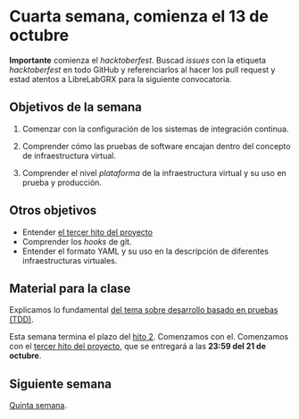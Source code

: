# Cuarta semana, comienza el 13 de octubre

**Importante** comienza el *hacktoberfest*. Buscad *issues* con la
etiqueta *hacktoberfest* en todo GitHub y referenciarlos al hacer los
pull request y estad atentos a LibreLabGRX para la siguiente convocatoria.

## Objetivos de la semana

1. Comenzar con la configuración de los sistemas de integración
   continua.

2. Comprender cómo las pruebas de software encajan dentro del concepto
   de infraestructura virtual.

2. Comprender el nivel *plataforma* de la infraestructura virtual y su uso en prueba y producción.

## Otros objetivos

* Entender [el tercer hito del proyecto](http://jj.github.io/IV/documentos/proyecto/3.CI)
* Comprender los *hooks* de git.
* Entender el formato YAML y su uso en la descripción de diferentes infraestructuras virtuales.

## Material para la clase

Explicamos lo fundamental [del tema sobre desarrollo basado en pruebas (TDD)](http://jj.github.io/IV/documentos/temas/Desarrollo_basado_en_pruebas).

Esta semana termina el plazo
del
[hito 2](https://jj.github.io/IV/documentos/proyecto/2.Tests). Comenzamos
con el. Comenzamos con el
[tercer hito del proyecto](http://jj.github.io/IV/documentos/proyecto/3.CI),
que se entregará a las  **23:59 del 21 de octubre**.

## Siguiente semana

[Quinta semana](semana-05.md).


